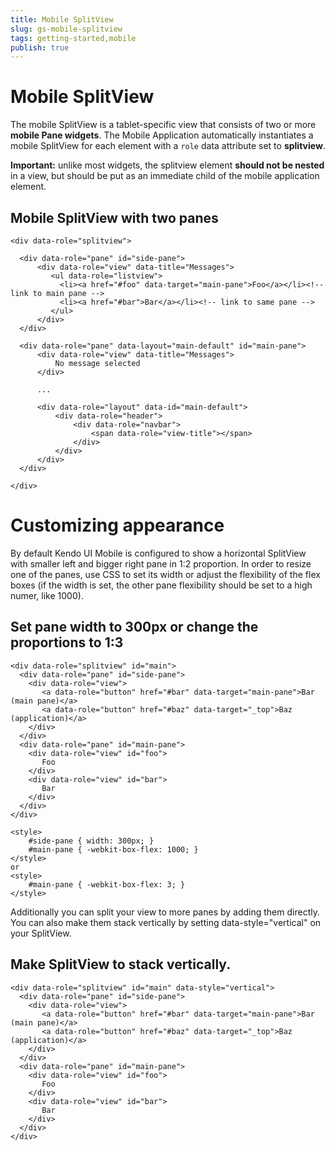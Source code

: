 ```yaml
---
title: Mobile SplitView
slug: gs-mobile-splitview
tags: getting-started,mobile
publish: true
---
```


# Mobile SplitView

The mobile SplitView is a tablet-specific view that consists of two or more **mobile Pane widgets**. The
Mobile Application automatically instantiates a mobile SplitView for each element with a `role` data attribute set
to **splitview**.

**Important:** unlike most widgets, the splitview element **should not be nested**
in a view, but should be put as an immediate child of the mobile application element.

## Mobile SplitView with two panes

    <div data-role="splitview">

      <div data-role="pane" id="side-pane">
          <div data-role="view" data-title="Messages">
             <ul data-role="listview">
               <li><a href="#foo" data-target="main-pane">Foo</a></li><!-- link to main pane -->
               <li><a href="#bar">Bar</a></li><!-- link to same pane -->
             </ul>
          </div>
      </div>

      <div data-role="pane" data-layout="main-default" id="main-pane">
          <div data-role="view" data-title="Messages">
              No message selected
          </div>

          ...

          <div data-role="layout" data-id="main-default">
              <div data-role="header">
                  <div data-role="navbar">
                      <span data-role="view-title"></span>
                  </div>
              </div>
          </div>
      </div>

    </div>

# Customizing appearance

By default Kendo UI Mobile is configured to show a horizontal SplitView with smaller left and bigger right pane in 1:2 proportion.
In order to resize one of the panes, use CSS to set its width or adjust the flexibility of the flex boxes (if the width is set, the other pane flexibility should be set to a high numer, like 1000).

## Set pane width to 300px or change the proportions to 1:3

    <div data-role="splitview" id="main">
      <div data-role="pane" id="side-pane">
        <div data-role="view">
           <a data-role="button" href="#bar" data-target="main-pane">Bar (main pane)</a>
           <a data-role="button" href="#baz" data-target="_top">Baz (application)</a>
        </div>
      </div>
      <div data-role="pane" id="main-pane">
        <div data-role="view" id="foo">
           Foo
        </div>
        <div data-role="view" id="bar">
           Bar
        </div>
      </div>
    </div>

    <style>
        #side-pane { width: 300px; }
        #main-pane { -webkit-box-flex: 1000; }
    </style>
    or
    <style>
        #main-pane { -webkit-box-flex: 3; }
    </style>

Additionally you can split your view to more panes by adding them directly. You can also make them stack vertically
by setting data-style="vertical" on your SplitView.

## Make SplitView to stack vertically.

    <div data-role="splitview" id="main" data-style="vertical">
      <div data-role="pane" id="side-pane">
        <div data-role="view">
           <a data-role="button" href="#bar" data-target="main-pane">Bar (main pane)</a>
           <a data-role="button" href="#baz" data-target="_top">Baz (application)</a>
        </div>
      </div>
      <div data-role="pane" id="main-pane">
        <div data-role="view" id="foo">
           Foo
        </div>
        <div data-role="view" id="bar">
           Bar
        </div>
      </div>
    </div>

